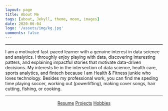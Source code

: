 ```yaml
---
layout: page
title: About Me
tags: [about, Jekyll, theme, moon, images]
date: 2020-06-04
logo: '/assets/img/kg.jpg'
comments: false
---
```

<hr/>

I am a motivated fast-paced learner with a genuine interest in data science and analytics. I throughly enjoy playing with data, discovering interesting patters, and explaining impactful stories that motivate data-driven decisions. My interests lie in the intersection of data science, health care, sports analytics, and fintech because I am Health & Fitness junkie who loves technology. Besides my professional work, you can find me speding time playing soccer, working out (powerlifting), making cover songs, hair cutting, fishing, or cooking. 

<hr/>
<center>
    <div class="btn-group">
        <a href="https://drive.google.com/file/d/1HwtFZakjX33izlvDOSXFG6ogL1QqperS/view" class="btn btn-primary">Resume</a>
        <a href="https://gurungkshitij.github.io//posts/" class="btn btn-primary">Projects</a>
        <a href="https://gurungkshitij.github.io/projects/" class="btn btn-primary"> Hobbies</a>    
    </div>
</center>
